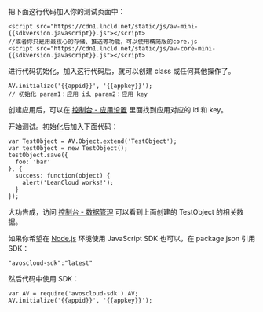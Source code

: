 把下面这行代码加入你的测试页面中：

```
<script src="https://cdn1.lncld.net/static/js/av-mini-{{sdkversion.javascript}}.js"></script>
//或者你只是用最核心的存储、推送等功能，可以使用精简版的core.js
<script src="https://cdn1.lncld.net/static/js/av-core-mini-{{sdkversion.javascript}}.js"></script>
```

进行代码初始化，加入这行代码后，就可以创建 class 或任何其他操作了。

```
AV.initialize('{{appid}}', '{{appkey}}');
// 初始化 param1：应用 id、param2：应用 key
```

创建应用后，可以在 [控制台 - 应用设置](/app.html?appid={{appid}}#/key) 里面找到应用对应的 id 和 key。

开始测试。初始化后加入下面代码：

```
var TestObject = AV.Object.extend('TestObject');
var testObject = new TestObject();
testObject.save({
  foo: 'bar'
}, {
  success: function(object) {
    alert('LeanCloud works!');
  }
});
```
大功告成，访问 [控制台 - 数据管理](/data.html?appid={{appid}}#/TestObject) 可以看到上面创建的 TestObject 的相关数据。

如果你希望在 [Node.js](http://nodejs.org/) 环境使用 JavaScript SDK 也可以，在 package.json 引用 SDK：

```
"avoscloud-sdk":"latest"
```

然后代码中使用 SDK：

```
var AV = require('avoscloud-sdk').AV;
AV.initialize('{{appid}}', '{{appkey}}');
```
